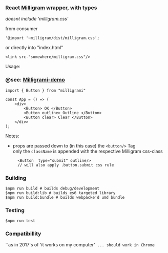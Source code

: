### React [Milligram](http://milligram.io/) wrapper, with types

*doesnt include 'milligram.css'*

from consumer

    '@import '~milligram/dist/milligram.css';
or directly into "index.html"

    <link src-"somewhere/milligram.css"/>


Usage: 
### @see: [Milligrami-demo](https://github.com/D10221/milligrami-demo)

    import { Button } from "milligrami"
    
    const App = () => (
        <div>
            <Button> OK </Button>
            <Button outline> Outline </Button>
            <Button clear> Clear </Button>
        </div>
    );




Notes:
- props are passed down to (in this case) the <code><button\/\></code> Tag   
only the <code>className</code> is appended with the respective Milligram css-class

        <Button  type="submit" outline/>
        // will also apply .button.submit css rule
    

### Building   

    $npm run build # builds debug/development
    $npm run build:lib # builds es6 targeted library
    $npm run build:bundle # builds webpacke'd umd bundle 


### Testing

    $npm run test


### Compatibillity 
``as in 2017's of 'it works on my computer'` ... should work in Chrome`
